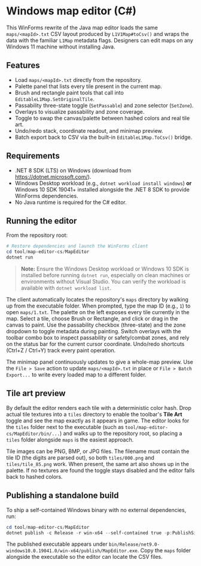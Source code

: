 # Windows map editor (C#)

This WinForms rewrite of the Java map editor loads the same `maps/<mapId>.txt`
CSV layout produced by `L1V1Map#toCsv()` and wraps the data with the familiar
`L1Map` metadata flags. Designers can edit maps on any Windows 11 machine
without installing Java.

## Features

- Load `maps/<mapId>.txt` directly from the repository.
- Palette panel that lists every tile present in the current map.
- Brush and rectangle paint tools that call into `EditableL1Map.SetOriginalTile`.
- Passability three-state toggle (`SetPassable`) and zone selector (`SetZone`).
- Overlays to visualize passability and zone coverage.
- Toggle to swap the canvas/palette between hashed colors and real tile art.
- Undo/redo stack, coordinate readout, and minimap preview.
- Batch export back to CSV via the built-in `EditableL1Map.ToCsv()` bridge.

## Requirements

- .NET 8 SDK (LTS) on Windows (download from https://dotnet.microsoft.com/).
- Windows Desktop workload (e.g., `dotnet workload install windows`) **or** Windows 10 SDK 19041+
  installed alongside the .NET 8 SDK to provide WinForms dependencies.
- No Java runtime is required for the C# editor.

## Running the editor

From the repository root:

```powershell
# Restore dependencies and launch the WinForms client
cd tool/map-editor-cs/MapEditor
dotnet run
```

> **Note:** Ensure the Windows Desktop workload or Windows 10 SDK is installed before running
> `dotnet run`, especially on clean machines or environments without Visual Studio. You can
> verify the workload is available with `dotnet workload list`.

The client automatically locates the repository's `maps` directory by walking up
from the executable folder. When prompted, type the
map ID (e.g., `1`) to open `maps/1.txt`. The palette on the left exposes every
tile currently in the map. Select a tile, choose Brush or Rectangle, and click
or drag in the canvas to paint. Use the passability checkbox (three-state) and
the zone dropdown to toggle metadata during painting. Switch overlays with the
toolbar combo box to inspect passability or safety/combat zones, and rely on the
status bar for the current cursor coordinate. Undo/redo shortcuts (Ctrl+Z /
Ctrl+Y) track every paint operation.

The minimap panel continuously updates to give a whole-map preview. Use the
`File > Save` action to update `maps/<mapId>.txt` in place or `File > Batch
Export...` to write every loaded map to a different folder.

## Tile art preview

By default the editor renders each tile with a deterministic color hash. Drop
actual tile textures into a `tiles` directory to enable the toolbar's **Tile Art**
toggle and see the map exactly as it appears in game. The editor looks for the
`tiles` folder next to the executable (such as `tool/map-editor-cs/MapEditor/bin/...`)
and walks up to the repository root, so placing a `tiles` folder alongside
`maps` is the easiest approach.

Tile images can be PNG, BMP, or JPG files. The filename must contain the tile
ID (the digits are parsed out), so both `tiles/000.png` and
`tiles/tile_85.png` work. When present, the same art also shows up in the
palette. If no textures are found the toggle stays disabled and the editor
falls back to hashed colors.

## Publishing a standalone build

To ship a self-contained Windows binary with no external dependencies, run:

```powershell
cd tool/map-editor-cs/MapEditor
dotnet publish -c Release -r win-x64 --self-contained true -p:PublishSingleFile=true
```

The published executable appears under
`bin/Release/net9.0-windows10.0.19041.0/win-x64/publish/MapEditor.exe`. Copy the `maps`
folder alongside the executable so the editor can locate the CSV files.
